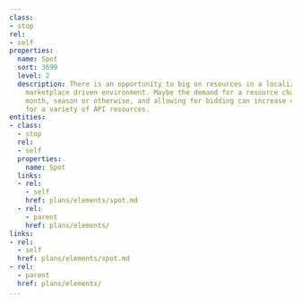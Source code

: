 ```yaml
---
class:
- stop
rel:
- self
properties:
  name: Spot
  sort: 3699
  level: 2
  description: There is an opportunity to big on resources in a localized or distributed
    marketplace driven environment. Maybe the demand for a resource changes from week,
    month, season or otherwise, and allowing for bidding can increase competition
    for a variety of API resources.
entities:
- class:
  - stop
  rel:
  - self
  properties:
    name: Spot
  links:
  - rel:
    - self
    href: plans/elements/spot.md
  - rel:
    - parent
    href: plans/elements/
links:
- rel:
  - self
  href: plans/elements/spot.md
- rel:
  - parent
  href: plans/elements/
...
```

